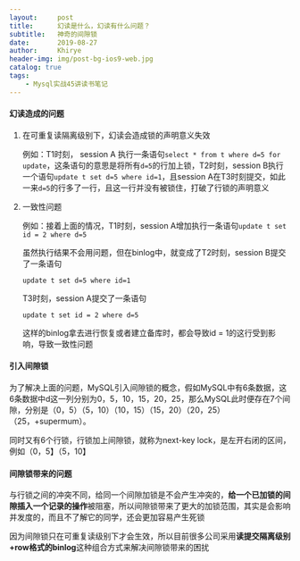 ```yaml
---
layout:     post
title:      幻读是什么，幻读有什么问题？
subtitle:   神奇的间隙锁
date:       2019-08-27
author:     Khirye
header-img: img/post-bg-ios9-web.jpg
catalog: true
tags:
    - Mysql实战45讲读书笔记
---
```


#### 幻读造成的问题

1. 在可重复读隔离级别下，幻读会造成锁的声明意义失效

   例如：T1时刻， session A 执行一条语句```select * from t where d=5 for update```，这条语句的意思是将所有```d=5```的行加上锁，T2时刻，session B执行一个语句```update t set d=5 where id=1```，且session A在T3时刻提交，如此一来```d=5```的行多了一行，且这一行并没有被锁住，打破了行锁的声明意义

2. 一致性问题

   例如：接着上面的情况，T1时刻，session A增加执行一条语句```update t set id = 2 where d=5```

   虽然执行结果不会用问题，但在binlog中，就变成了T2时刻，session B提交了一条语句

   ```update t set d=5 where id=1```

   T3时刻，session A提交了一条语句

   ```update t set id = 2 where d=5```

   这样的binlog拿去进行恢复或者建立备库时，都会导致id = 1的这行受到影响，导致一致性问题

#### 引入间隙锁

为了解决上面的问题，MySQL引入间隙锁的概念，假如MySQL中有6条数据，这6条数据中d这一列分别为0，5，10，15，20，25，那么MySQL此时便存在7个间隙，分别是（0，5）（5，10）（10，15）（15，20）（20，25）（25，+supermum）。

同时又有6个行锁，行锁加上间隙锁，就称为next-key lock，是左开右闭的区间，例如（0，5】（5，10】

#### 间隙锁带来的问题

与行锁之间的冲突不同，给同一个间隙加锁是不会产生冲突的，**给一个已加锁的间隙插入一个记录的操作**被阻塞，所以间隙锁带来了更大的加锁范围，其实是会影响并发度的，而且不了解它的同学，还会更加容易产生死锁

因为间隙锁只在可重复读级别下才会生效，所以目前很多公司采用**读提交隔离级别+row格式的binlog**这种组合方式来解决间隙锁带来的困扰

